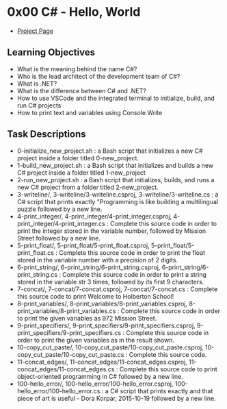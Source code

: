 # 0x00 C# - Hello, World
- [Project Page](https://intranet.hbtn.io/projects/388)


## Learning Objectives
- What is the meaning behind the name C#?
- Who is the lead architect of the development team of C#?
- What is .NET?
- What is the difference between C# and .NET?
- How to use VSCode and the integrated terminal to initialize, build, and run C# projects
- How to print text and variables using Console.Write

## Task Descriptions
- 0-initialize_new_project.sh : a Bash script that initializes a new C# project inside a folder titled 0-new_project.
- 1-build_new_project.sh : a Bash script that initializes and builds a new C# project inside a folder titled 1-new_project
- 2-run_new_project.sh : a Bash script that initializes, builds, and runs a new C# project from a folder titled 2-new_project.
- 3-writeline/, 3-writeline/3-writeline.csproj, 3-writeline/3-writeline.cs : a C# script that prints exactly "Programming is like building a multilingual puzzle followed by a new line.
- 4-print_integer/, 4-print_integer/4-print_integer.csproj, 4-print_integer/4-print_integer.cs : Complete this source code in order to print the integer stored in the variable number, followed by Mission Street followed by a new line.
- 5-print_float/, 5-print_float/5-print_float.csproj, 5-print_float/5-print_float.cs : Complete this source code in order to print the float stored in the variable number with a precision of 2 digits.
- 6-print_string/, 6-print_string/6-print_string.csproj, 6-print_string/6-print_string.cs : Complete this source code in order to print a string stored in the variable str 3 times, followed by its first 9 characters.
- 7-concat/, 7-concat/7-concat.csproj, 7-concat/7-concat.cs : Complete this source code to print Welcome to Holberton School!
- 8-print_variables/, 8-print_variables/8-print_variables.csproj, 8-print_variables/8-print_variables.cs : Complete this source code in order to print the given variables as 972 Mission Street.
- 9-print_specifiers/, 9-print_specifiers/9-print_specifiers.csproj, 9-print_specifiers/9-print_specifiers.cs : Complete this source code in order to print the given variables as in the result shown.
- 10-copy_cut_paste/, 10-copy_cut_paste/10-copy_cut_paste.csproj, 10-copy_cut_paste/10-copy_cut_paste.cs : Complete this source code.
- 11-concat_edges/, 11-concat_edges/11-concat_edges.csproj, 11-concat_edges/11-concat_edges.cs : Complete this source code to print object-oriented programming in C# followed by a new line.
- 100-hello_error/, 100-hello_error/100-hello_error.csproj, 100-hello_error/100-hello_error.cs : a C# script that prints exactly and that piece of art is useful - Dora Korpar, 2015-10-19 followed by a new line.

